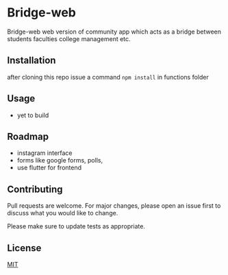 # Bridge-web

Bridge-web web version of community app which acts as a bridge between students faculties college management etc.

## Installation

after cloning this repo issue a command ```npm install``` in functions folder

## Usage

- yet to build


## Roadmap
- instagram interface
- forms like google forms, polls,
- use flutter for frontend

## Contributing
Pull requests are welcome. For major changes, please open an issue first to discuss what you would like to change.

Please make sure to update tests as appropriate.

## License
[MIT](https://choosealicense.com/licenses/mit/)
